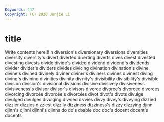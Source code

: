 ```yaml
---
Keywords: 447
Copyright: (C) 2020 Junjie Li
---
```


# title

Write contents here!!!
n 
diversion's
diversionary 
diversions 
diversities 
diversity 
diversity's 
divert 
diverted 
diverting 
diverts 
dives
divest 
divested 
divesting 
divests 
divide 
divide's 
divided 
dividend 
dividend's 
dividends
divider 
divider's 
dividers 
divides 
dividing 
divination 
divination's 
divine 
divine's 
divined
divinely 
diviner 
diviner's 
diviners 
divines 
divinest 
diving 
diving's 
divining 
divinities
divinity 
divinity's 
divisibility 
divisibility's 
divisible 
division 
division's 
divisional 
divisions 
divisive
divisively 
divisiveness 
divisiveness's 
divisor 
divisor's 
divisors 
divorce 
divorce's 
divorced 
divorces
divorcing 
divorcée 
divorcée's 
divorcées 
divot 
divot's 
divots 
divulge 
divulged 
divulges
divulging 
divvied 
divvies 
divvy 
divvy's 
divvying 
dizzied 
dizzier 
dizzies 
dizziest
dizzily 
dizziness 
dizziness's 
dizzy 
dizzying 
djinn 
djinn's 
djinni 
djinni's 
djinns
do 
do's 
doable 
doc 
doc's 
docent 
docent's 
docents 
